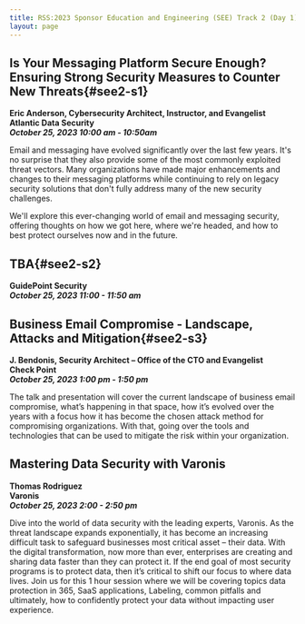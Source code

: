 ```yaml
---
title: RSS:2023 Sponsor Education and Engineering (SEE) Track 2 (Day 1)
layout: page
---
```

## Is Your Messaging Platform Secure Enough? Ensuring Strong Security Measures to Counter New Threats{#see2-s1}
**Eric Anderson, Cybersecurity Architect, Instructor, and Evangelist<br>
Atlantic Data Security<br>
*October 25, 2023 10:00 am - 10:50am***

Email and messaging have evolved significantly over the last few years.  It's no surprise that they also provide some of the most commonly exploited threat vectors.  Many organizations have made major enhancements and changes to their messaging platforms while continuing to rely on legacy security solutions that don't fully address many of the new security challenges.

We'll explore this ever-changing world of email and messaging security, offering thoughts on how we got here, where we're headed, and how to best protect ourselves now and in the future.

## TBA{#see2-s2}
**GuidePoint Security<br>
*October 25, 2023 11:00 - 11:50 am***

## Business Email Compromise - Landscape, Attacks and Mitigation{#see2-s3}
**J. Bendonis, Security Architect – Office of the CTO and Evangelist<br>
Check Point<br>
*October 25, 2023 1:00 pm - 1:50 pm***

The talk and presentation will cover the current landscape of business email compromise, what’s happening in that space, how it’s evolved over the years with a focus how it has become the chosen attack method for compromising organizations.  With that, going over the tools and technologies that can be used to mitigate the risk within your organization.

## Mastering Data Security with Varonis
**Thomas Rodriguez<br>
Varonis<br>
*October 25, 2023 2:00 - 2:50 pm***

Dive into the world of data security with the leading experts, Varonis. As the threat landscape expands exponentially, it has become an increasing difficult task to safeguard businesses most critical asset – their data. With the digital transformation, now more than ever, enterprises are creating and sharing data faster than they can protect it. If the end goal of most security programs is to protect data, then it’s critical to shift our focus to where data lives.  Join us for this 1 hour session where we will be covering topics data protection in 365, SaaS applications, Labeling, common pitfalls and ultimately, how to confidently protect your data without impacting user experience.